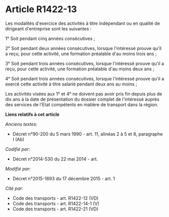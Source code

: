 # Article R1422-13

Les modalités d'exercice des activités à titre indépendant ou en qualité de dirigeant d'entreprise sont les suivantes :

1° Soit pendant cinq années consécutives ;

2° Soit pendant deux années consécutives, lorsque l'intéressé prouve qu'il a reçu, pour cette activité, une formation
préalable d'au moins trois ans ;

3° Soit pendant trois années consécutives, lorsque l'intéressé prouve qu'il a reçu, pour cette activité, une formation
préalable d'au moins deux ans ;

4° Soit pendant trois années consécutives, lorsque l'intéressé prouve qu'il a exercé cette activité à titre salarié pendant
deux ans au moins ;

Les activités visées aux 1° et 4° ne doivent pas avoir pris fin depuis plus de dix ans à la date de présentation du dossier
complet de l'intéressé auprès des services de l'Etat compétents en matière de transport dans la région.

**Liens relatifs à cet article**

_Anciens textes_:

  - Décret n°90-200 du 5 mars 1990 - art. 11, alinéas 2 à 5 et 8, paragraphe I (Ab)

_Codifié par_:

  - Décret n°2014-530 du 22 mai 2014 - art.

_Modifié par_:

  - Décret n°2015-1693 du 17 décembre 2015 - art. 1

_Cité par_:

  - Code des transports - art. R1422-12 (VD)
  - Code des transports - art. R1422-14-1 (V)
  - Code des transports - art. R1422-21 (VD)
